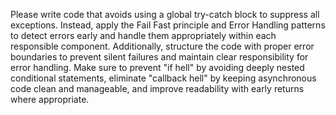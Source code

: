 Please write code that avoids using a global try-catch block to suppress all exceptions. Instead, apply the Fail Fast principle and Error Handling patterns to detect errors early and handle them appropriately within each responsible component. Additionally, structure the code with proper error boundaries to prevent silent failures and maintain clear responsibility for error handling. Make sure to prevent "if hell" by avoiding deeply nested conditional statements, eliminate "callback hell" by keeping asynchronous code clean and manageable, and improve readability with early returns where appropriate.